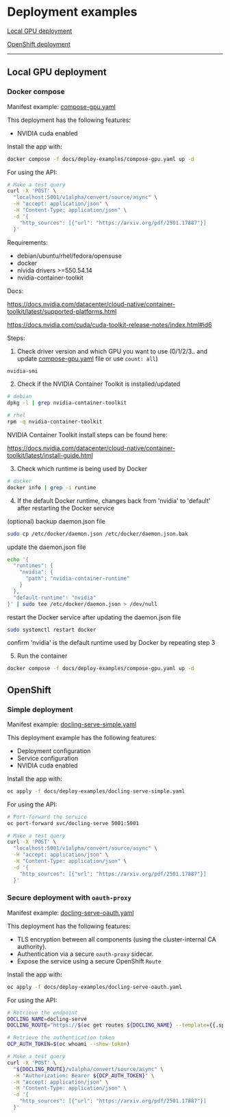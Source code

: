 # Deployment examples

[Local GPU deployment](#local-gpu-deployment)

[OpenShift deployment](#openshift)


_______

## Local GPU deployment

### Docker compose

Manifest example: [compose-gpu.yaml](./deploy-examples/compose-gpu.yaml)

This deployment has the following features:

  - NVIDIA cuda enabled

Install the app with:

```sh
docker compose -f docs/deploy-examples/compose-gpu.yaml up -d
```

For using the API:

```sh
# Make a test query
curl -X 'POST' \
  "localhost:5001/v1alpha/convert/source/async" \
  -H "accept: application/json" \
  -H "Content-Type: application/json" \
  -d '{
    "http_sources": [{"url": "https://arxiv.org/pdf/2501.17887"}]
  }'
```

Requirements:

  - debian/ubuntu/rhel/fedora/opensuse
  - docker
  - nivida drivers >=550.54.14
  - nvidia-container-toolkit 

Docs:

https://docs.nvidia.com/datacenter/cloud-native/container-toolkit/latest/supported-platforms.html

https://docs.nvidia.com/cuda/cuda-toolkit-release-notes/index.html#id6

Steps:

1. Check driver version and which GPU you want to use (0/1/2/3.. and update [compose-gpu.yaml](./deploy-examples/compose-gpu.yaml) file or use `count: all`)

```sh
nvidia-smi
```
2. Check if the NVIDIA Container Toolkit is installed/updated

```sh
# debian
dpkg -l | grep nvidia-container-toolkit
```

```sh
# rhel
rpm -q nvidia-container-toolkit
```

NVIDIA Container Toolkit install steps can be found here: 

https://docs.nvidia.com/datacenter/cloud-native/container-toolkit/latest/install-guide.html

3. Check which runtime is being used by Docker

```sh
# docker
docker info | grep -i runtime
```

4. If the default Docker runtime, changes back from 'nvidia' to 'default' after restarting the Docker service

(optional) backup daemon.json file

```sh
sudo cp /etc/docker/daemon.json /etc/docker/daemon.json.bak
```

update the daemon.json file

```sh
echo '{
  "runtimes": {
    "nvidia": {
      "path": "nvidia-container-runtime"
    }
  },
  "default-runtime": "nvidia"
}' | sudo tee /etc/docker/daemon.json > /dev/null
```

restart the Docker service after updating the daemon.json file

```sh
sudo systemctl restart docker
```

confirm 'nvidia' is the default runtime used by Docker by repeating step 3

5. Run the container

```sh
docker compose -f docs/deploy-examples/compose-gpu.yaml up -d
```
 
## OpenShift

### Simple deployment

Manifest example: [docling-serve-simple.yaml](./deploy-examples/docling-serve-simple.yaml)

This deployment example has the following features:

- Deployment configuration
- Service configuration
- NVIDIA cuda enabled

Install the app with:

```sh
oc apply -f docs/deploy-examples/docling-serve-simple.yaml
```
For using the API:

```sh
# Port-forward the service
oc port-forward svc/docling-serve 5001:5001

# Make a test query
curl -X 'POST' \
  "localhost:5001/v1alpha/convert/source/async" \
  -H "accept: application/json" \
  -H "Content-Type: application/json" \
  -d '{
    "http_sources": [{"url": "https://arxiv.org/pdf/2501.17887"}]
  }'
```

### Secure deployment with `oauth-proxy`

Manifest example: [docling-serve-oauth.yaml](./deploy-examples/docling-serve-oauth.yaml)

This deployment has the following features:

- TLS encryption between all components (using the cluster-internal CA authority).
- Authentication via a secure `oauth-proxy` sidecar.
- Expose the service using a secure OpenShift `Route`

Install the app with:

```sh
oc apply -f docs/deploy-examples/docling-serve-oauth.yaml
```

For using the API:

```sh
# Retrieve the endpoint
DOCLING_NAME=docling-serve
DOCLING_ROUTE="https://$(oc get routes ${DOCLING_NAME} --template={{.spec.host}})"

# Retrieve the authentication token
OCP_AUTH_TOKEN=$(oc whoami --show-token)

# Make a test query
curl -X 'POST' \
  "${DOCLING_ROUTE}/v1alpha/convert/source/async" \
  -H "Authorization: Bearer ${OCP_AUTH_TOKEN}" \
  -H "accept: application/json" \
  -H "Content-Type: application/json" \
  -d '{
    "http_sources": [{"url": "https://arxiv.org/pdf/2501.17887"}]
  }'
```
